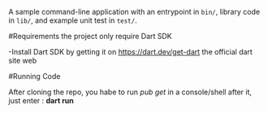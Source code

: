 A sample command-line application with an entrypoint in `bin/`, library code
in `lib/`, and example unit test in `test/`.

#Requirements
  the project only require Dart SDK

-Install Dart SDK by getting it on https://dart.dev/get-dart the official dart site web

#Running Code

After cloning the repo, you habe to run 
  _pub get_ in a console/shell
  after it, just enter : **dart run**
